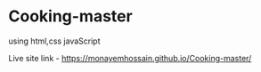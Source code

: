 # Cooking-master
using html,css javaScript

Live site link - https://monayemhossain.github.io/Cooking-master/
